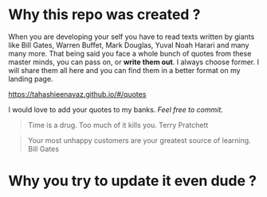 # Why this repo was created ?
When you are developing your self you have to read texts written by giants like Bill Gates, Warren Buffet, Mark Douglas, Yuval Noah Harari and many many more.
That being said you face a whole bunch of quotes from these master minds, you can pass on, or **write them out**.
I always choose former.
I will share them all here and you can find them in a better format on my landing page.

https://tahashieenavaz.github.io/#/quotes

I would love to add your quotes to my banks. 
*Feel free to commit.*

> Time is a drug. Too much of it kills you.
> Terry Pratchett

> Your most unhappy customers are your greatest source of learning.
> Bill Gates

# Why you try to update it even dude ?
